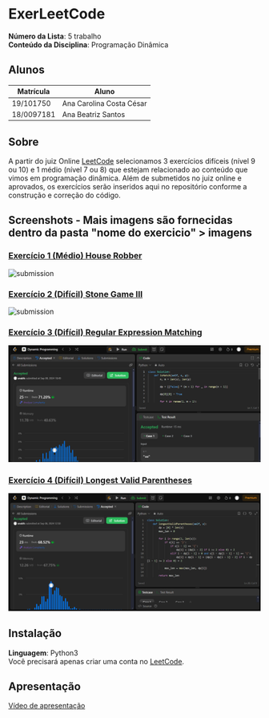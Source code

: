 # ExerLeetCode

**Número da Lista**: 5 trabalho<br>
**Conteúdo da Disciplina**: Programação Dinâmica<br>

## Alunos
|Matrícula | Aluno |
| -- | -- |
| 19/101750   |  Ana Carolina Costa César |
| 18/0097181   |  Ana Beatriz Santos      |


## Sobre 
A partir do juiz Online [LeetCode](https://leetcode.com/) selecionamos 3 exercícios difíceis (nível 9 ou 10) e 1 médio (nível 7 ou 8) que estejam relacionado ao conteúdo que vimos em programação dinâmica. Além de submetidos no juiz online e aprovados, os exercícios serão inseridos aqui no repositório conforme a construção e correção do código.

## Screenshots - Mais imagens são fornecidas dentro da pasta "nome do exercicio" > imagens

### [Exercício 1 (Médio) House Robber](https://leetcode.com/problems/house-robber/description/)
![submission](https://github.com/user-attachments/assets/1b687ccd-dd40-4b62-937e-36d040c64ffc)


### [Exercício 2 (Difícil) Stone Game III](https://leetcode.com/problems/stone-game-iii/description/)
![submission](https://github.com/user-attachments/assets/b386dd50-c49a-41b1-8331-ae6eae3ac12b)

### [Exercício 3 (Difícil) Regular Expression Matching](https://leetcode.com/problems/regular-expression-matching/description/)
![submission](Regular%20Expression%20Matching/imagens/submission.png)

### [Exercício 4 (Difícil) Longest Valid Parentheses](https://leetcode.com/problems/longest-valid-parentheses/description/)
![submission](Longest%20Valid%20Parentheses/imagens/submission.png)
## Instalação 
**Linguagem**: Python3<br>
Você precisará apenas criar uma conta no [LeetCode](https://leetcode.com/).

## Apresentação
[Vídeo de apresentação](https://www.youtube.com/watch?v=USCjDg7h1tc)
